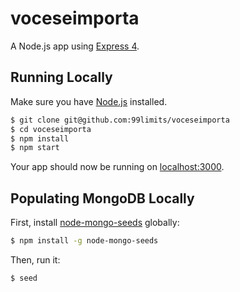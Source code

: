 # voceseimporta

A Node.js app using [Express 4](http://expressjs.com/).

## Running Locally

Make sure you have [Node.js](http://nodejs.org/) installed.

```sh
$ git clone git@github.com:99limits/voceseimporta
$ cd voceseimporta
$ npm install
$ npm start
```

Your app should now be running on [localhost:3000](http://localhost:3000/).

## Populating MongoDB Locally

First, install [node-mongo-seeds](https://github.com/toymachiner62/node-mongo-seeds) globally:
```sh
$ npm install -g node-mongo-seeds
```

Then, run it:
```sh
$ seed
```
